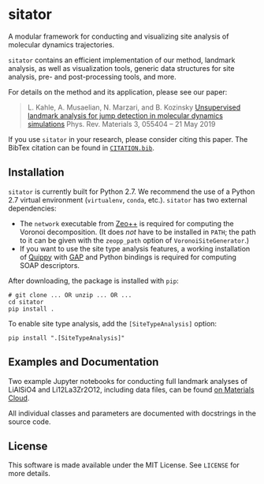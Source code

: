 # sitator

A modular framework for conducting and visualizing site analysis of molecular dynamics trajectories.

`sitator` contains an efficient implementation of our method, landmark analysis, as well as visualization tools, generic data structures for site analysis, pre- and post-processing tools, and more.

For details on the method and its application, please see our paper:

> L. Kahle, A. Musaelian, N. Marzari, and B. Kozinsky
> [Unsupervised landmark analysis for jump detection in molecular dynamics simulations](https://doi.org/10.1103/PhysRevMaterials.3.055404)
> Phys. Rev. Materials 3, 055404 – 21 May 2019

If you use `sitator` in your research, please consider citing this paper. The BibTex citation can be found in [`CITATION.bib`](CITATION.bib).

## Installation

`sitator` is currently built for Python 2.7. We recommend the use of a Python 2.7 virtual environment (`virtualenv`, `conda`, etc.). `sitator` has two external dependencies:

 - The `network` executable from [Zeo++](http://www.maciejharanczyk.info/Zeopp/examples.html) is required for computing the Voronoi decomposition. (It does *not* have to be installed in `PATH`; the path to it can be given with the `zeopp_path` option of `VoronoiSiteGenerator`.)
 - If you want to use the site type analysis features, a working installation of [Quippy](https://libatoms.github.io/QUIP/) with [GAP](http://www.libatoms.org/gap/gap_download.html) and Python bindings is required for computing SOAP descriptors.

After downloading, the package is installed with `pip`:

```
# git clone ... OR unzip ... OR ...
cd sitator
pip install .
```

To enable site type analysis, add the `[SiteTypeAnalysis]` option:

```
pip install ".[SiteTypeAnalysis]"
```

## Examples and Documentation

Two example Jupyter notebooks for conducting full landmark analyses of LiAlSiO4 and Li12La3Zr2O12, including data files, can be found [on Materials Cloud](https://archive.materialscloud.org/2019.0008/).

All individual classes and parameters are documented with docstrings in the source code.

## License

This software is made available under the MIT License. See `LICENSE` for more details.
